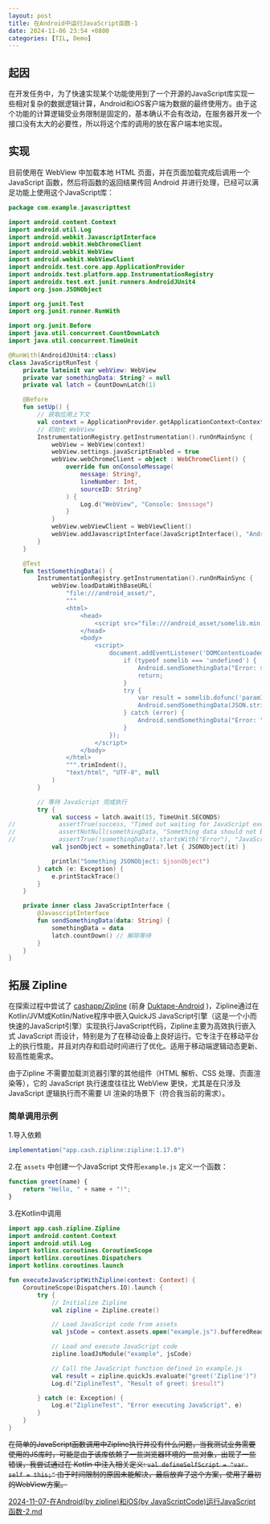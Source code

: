 ```yaml
---
layout: post
title: 在Android中运行JavaScript函数-1
date: 2024-11-06 23:54 +0800
categories: [TIL, Demo]
---
```


## 起因

在开发任务中，为了快速实现某个功能使用到了一个开源的JavaScript库实现一些相对复杂的数据逻辑计算，Android和iOS客户端为数据的最终使用方。由于这个功能的计算逻辑受业务限制是固定的，基本确认不会有改动，在服务器开发一个接口没有太大的必要性，所以将这个库的调用的放在客户端本地实现。

## 实现

目前使用在 WebView 中加载本地 HTML 页面，并在页面加载完成后调用一个 JavaScript 函数，然后将函数的返回结果传回 Android 并进行处理，已经可以满足功能上使用这个JavaScript库：

```kotlin
package com.example.javascripttest

import android.content.Context
import android.util.Log
import android.webkit.JavascriptInterface
import android.webkit.WebChromeClient
import android.webkit.WebView
import android.webkit.WebViewClient
import androidx.test.core.app.ApplicationProvider
import androidx.test.platform.app.InstrumentationRegistry
import androidx.test.ext.junit.runners.AndroidJUnit4
import org.json.JSONObject

import org.junit.Test
import org.junit.runner.RunWith

import org.junit.Before
import java.util.concurrent.CountDownLatch
import java.util.concurrent.TimeUnit

@RunWith(AndroidJUnit4::class)
class JavaScriptRunTest {
    private lateinit var webView: WebView
    private var somethingData: String? = null
    private val latch = CountDownLatch(1)

    @Before
    fun setUp() {
        // 获取应用上下文
        val context = ApplicationProvider.getApplicationContext<Context>()
        // 初始化 WebView
        InstrumentationRegistry.getInstrumentation().runOnMainSync {
            webView = WebView(context)
            webView.settings.javaScriptEnabled = true
            webView.webChromeClient = object : WebChromeClient() {
                override fun onConsoleMessage(
                    message: String?,
                    lineNumber: Int,
                    sourceID: String?
                ) {
                    Log.d("WebView", "Console: $message")
                }
            }
            webView.webViewClient = WebViewClient()
            webView.addJavascriptInterface(JavaScriptInterface(), "Android")
        }
    }

    @Test
    fun testSomethingData() {
        InstrumentationRegistry.getInstrumentation().runOnMainSync {
            webView.loadDataWithBaseURL(
                "file:///android_asset/",
                """
                <html>
                    <head>
                        <script src="file:///android_asset/somelib.min.js"></script>
                    </head>
                    <body>
                        <script>
                            document.addEventListener('DOMContentLoaded', function() {
                                if (typeof somelib === 'undefined') {
                                    Android.sendSomethingData("Error: somelib is undefined");
                                    return;
                                }
                                try {
                                    var result = somelib.dofunc('param1', 'param2');
                                    Android.sendSomethingData(JSON.stringify(result));
                                } catch (error) {
                                    Android.sendSomethingData("Error: " + error.message);
                                }
                            });
                        </script>
                    </body>
                </html>
                """.trimIndent(),
                "text/html", "UTF-8", null
            )
        }

        // 等待 JavaScript 完成执行
        try {
            val success = latch.await(15, TimeUnit.SECONDS)
//            assertTrue(success, "Timed out waiting for JavaScript execution.")
//            assertNotNull(somethingData, "Something data should not be null")
//            assertTrue(!somethingData!!.startsWith("Error"), "JavaScript execution failed: $somethingData")
            val jsonObject = somethingData?.let { JSONObject(it) }

            println("Something JSONObject: $jsonObject")
        } catch (e: Exception) {
            e.printStackTrace()
        }
    }

    private inner class JavaScriptInterface {
        @JavascriptInterface
        fun sendSomethingData(data: String) {
            somethingData = data
            latch.countDown() // 解除等待
        }
    }
}

```

## 拓展 Zipline

在探索过程中尝试了 [cashapp/Zipline](https://github.com/cashapp/zipline) (前身 [Duktape-Android](https://github.com/cashapp/zipline#duktape-android) )，Zipline通过在Kotlin/JVM或Kotlin/Native程序中嵌入QuickJS JavaScript引擎（这是一个小而快速的JavaScript引擎）实现执行JavaScript代码，Zipline主要为高效执行嵌入式 JavaScript 而设计，特别是为了在移动设备上良好运行。它专注于在移动平台上的执行性能，并且对内存和启动时间进行了优化。适用于移动端逻辑动态更新、较高性能需求。

由于Zipline 不需要加载浏览器引擎的其他组件（HTML 解析、CSS 处理、页面渲染等），它的 JavaScript 执行速度往往比 WebView 更快，尤其是在只涉及 JavaScript 逻辑执行而不需要 UI 渲染的场景下（符合我当前的需求）。

### 简单调用示例

1.导入依赖

```groovy
implementation("app.cash.zipline:zipline:1.17.0")
```

2.在 `assets` 中创建一个JavaScript 文件形`example.js` 定义一个函数：

```javascript
function greet(name) {
    return "Hello, " + name + "!";
}
```

3.在Kotlin中调用

```kotlin
import app.cash.zipline.Zipline
import android.content.Context
import android.util.Log
import kotlinx.coroutines.CoroutineScope
import kotlinx.coroutines.Dispatchers
import kotlinx.coroutines.launch

fun executeJavaScriptWithZipline(context: Context) {
    CoroutineScope(Dispatchers.IO).launch {
        try {
            // Initialize Zipline
            val zipline = Zipline.create()

            // Load JavaScript code from assets
            val jsCode = context.assets.open("example.js").bufferedReader().use { it.readText() }

            // Load and execute JavaScript code
            zipline.loadJsModule("example", jsCode)

            // Call the JavaScript function defined in example.js
            val result = zipline.quickJs.evaluate("greet('Zipline')")
            Log.d("ZiplineTest", "Result of greet: $result")

        } catch (e: Exception) {
            Log.e("ZiplineTest", "Error executing JavaScript", e)
        }
    }
}

```

~~在简单的JavaScript函数调用中Zipline执行并没有什么问题，当我测试业务需要使用的JS库时，可能是由于该库依赖了一些浏览器环境的一些对象，出现了一些错误，我尝试通过在 Kotlin 中注入相关定义: `val defineSelfScript = "var self = this;"` 由于时间限制的原因未能解决，最后放弃了这个方案，使用了最初的WebView方案。~~

[2024-11-07-在Android(by zipline)和iOS(by JavaScriptCode)运行JavaScript函数-2.md](2024-11-07-%E5%9C%A8Android%28by%20zipline%29%E5%92%8CiOS%28by%20JavaScriptCode%29%E8%BF%90%E8%A1%8CJavaScript%E5%87%BD%E6%95%B0-2.md)
